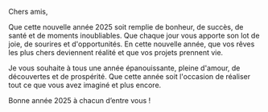 Chers amis,

Que cette nouvelle année 2025 soit remplie de bonheur, de succès, de santé et de moments inoubliables. Que chaque jour vous apporte son lot de joie, de sourires et d'opportunités. En cette nouvelle année, que vos rêves les plus chers deviennent réalité et que vos projets prennent vie.

Je vous souhaite à tous une année épanouissante, pleine d'amour, de découvertes et de prospérité. Que cette année soit l'occasion de réaliser tout ce que vous avez imaginé et plus encore.

Bonne année 2025 à chacun d’entre vous !
